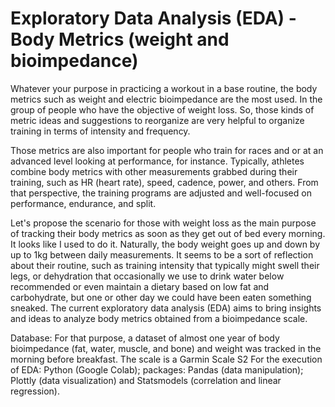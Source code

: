 # Exploratory Data Analysis (EDA) - Body Metrics (weight and bioimpedance)
Whatever your purpose in practicing a workout in a base routine, the body metrics such as weight and electric bioimpedance are the most used. In the group of people who have the objective of weight loss. So, those kinds of metric ideas and suggestions to reorganize are very helpful to organize training in terms of intensity and frequency.

Those metrics are also important for people who train for races and or at an advanced level looking at performance, for instance. Typically, athletes combine body metrics with other measurements grabbed during their training, such as HR (heart rate), speed, cadence, power, and others. From that perspective, the training programs are adjusted and well-focused on performance, endurance, and split.

Let's propose the scenario for those with weight loss as the main purpose of tracking their body metrics as soon as they get out of bed every morning. It looks like I used to do it. Naturally, the body weight goes up and down by up to 1kg between daily measurements. It seems to be a sort of reflection about their routine, such as training intensity that typically might swell their legs, or dehydration that occasionally we use to drink water below recommended or even maintain a dietary based on low fat and carbohydrate, but one or other day we could have been eaten something sneaked.
The current exploratory data analysis (EDA) aims to bring insights and ideas to analyze body metrics obtained from a bioimpedance scale. 

Database:
For that purpose, a dataset of almost one year of body bioimpedance (fat, water, muscle, and bone) and weight was tracked in the morning before breakfast. The scale is a Garmin Scale S2
For the execution of EDA: Python (Google Colab); packages: Pandas (data manipulation); Plottly (data visualization) and Statsmodels (correlation and linear regression).
